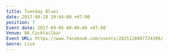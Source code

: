 ```yaml
---
title: Tuesday Blues
date: 2017-08-28 19:04:00 +07:00
position: 7
Event date: 2017-09-05 00:00:00 +07:00
Venue: Nê.Cocktailbar
Event URL: https://www.facebook.com/events/2025128097724398/
Genre: Live
---
```


